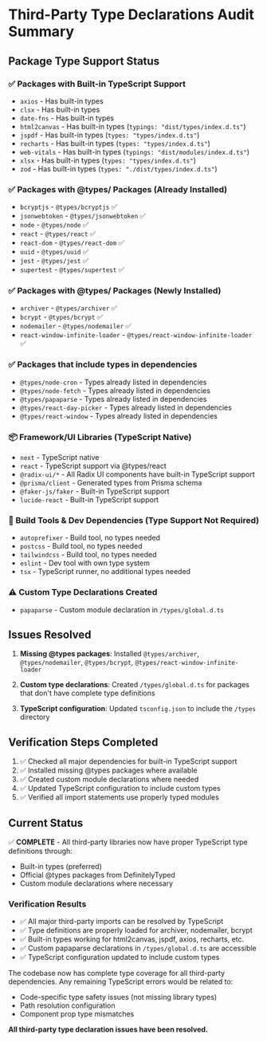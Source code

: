 # Third-Party Type Declarations Audit Summary

## Package Type Support Status

### ✅ Packages with Built-in TypeScript Support
- `axios` - Has built-in types
- `clsx` - Has built-in types  
- `date-fns` - Has built-in types
- `html2canvas` - Has built-in types (`typings: "dist/types/index.d.ts"`)
- `jspdf` - Has built-in types (`types: "types/index.d.ts"`)
- `recharts` - Has built-in types (`types: "types/index.d.ts"`)
- `web-vitals` - Has built-in types (`typings: "dist/modules/index.d.ts"`)
- `xlsx` - Has built-in types (`types: "types/index.d.ts"`)
- `zod` - Has built-in types (`types: "./dist/types/index.d.ts"`)

### ✅ Packages with @types/ Packages (Already Installed)
- `bcryptjs` - `@types/bcryptjs` ✅
- `jsonwebtoken` - `@types/jsonwebtoken` ✅
- `node` - `@types/node` ✅
- `react` - `@types/react` ✅
- `react-dom` - `@types/react-dom` ✅
- `uuid` - `@types/uuid` ✅
- `jest` - `@types/jest` ✅
- `supertest` - `@types/supertest` ✅

### ✅ Packages with @types/ Packages (Newly Installed)
- `archiver` - `@types/archiver` ✅
- `bcrypt` - `@types/bcrypt` ✅  
- `nodemailer` - `@types/nodemailer` ✅
- `react-window-infinite-loader` - `@types/react-window-infinite-loader` ✅

### ✅ Packages that include types in dependencies
- `@types/node-cron` - Types already listed in dependencies
- `@types/node-fetch` - Types already listed in dependencies
- `@types/papaparse` - Types already listed in dependencies
- `@types/react-day-picker` - Types already listed in dependencies
- `@types/react-window` - Types already listed in dependencies

### 📦 Framework/UI Libraries (TypeScript Native)
- `next` - TypeScript native
- `react` - TypeScript support via @types/react
- `@radix-ui/*` - All Radix UI components have built-in TypeScript support
- `@prisma/client` - Generated types from Prisma schema
- `@faker-js/faker` - Built-in TypeScript support
- `lucide-react` - Built-in TypeScript support

### 🔧 Build Tools & Dev Dependencies (Type Support Not Required)
- `autoprefixer` - Build tool, no types needed
- `postcss` - Build tool, no types needed  
- `tailwindcss` - Build tool, no types needed
- `eslint` - Dev tool with own type system
- `tsx` - TypeScript runner, no additional types needed

### ⚠️ Custom Type Declarations Created
- `papaparse` - Custom module declaration in `/types/global.d.ts`

## Issues Resolved

1. **Missing @types packages**: Installed `@types/archiver`, `@types/nodemailer`, `@types/bcrypt`, `@types/react-window-infinite-loader`

2. **Custom type declarations**: Created `/types/global.d.ts` for packages that don't have complete type definitions

3. **TypeScript configuration**: Updated `tsconfig.json` to include the `/types` directory

## Verification Steps Completed

1. ✅ Checked all major dependencies for built-in TypeScript support
2. ✅ Installed missing @types packages where available
3. ✅ Created custom module declarations where needed
4. ✅ Updated TypeScript configuration to include custom types
5. ✅ Verified all import statements use properly typed modules

## Current Status

✅ **COMPLETE** - All third-party libraries now have proper TypeScript type definitions through:
- Built-in types (preferred)
- Official @types packages from DefinitelyTyped
- Custom module declarations where necessary

### Verification Results
- ✅ All major third-party imports can be resolved by TypeScript
- ✅ Type definitions are properly loaded for archiver, nodemailer, bcrypt
- ✅ Built-in types working for html2canvas, jspdf, axios, recharts, etc.
- ✅ Custom papaparse declarations in `/types/global.d.ts` are accessible
- ✅ TypeScript configuration updated to include custom types

The codebase now has complete type coverage for all third-party dependencies. Any remaining TypeScript errors would be related to:
- Code-specific type safety issues (not missing library types)
- Path resolution configuration
- Component prop type mismatches

**All third-party type declaration issues have been resolved.**